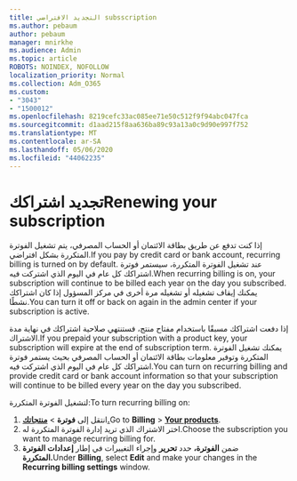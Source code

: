 ```yaml
---
title: التجديد الافتراضي subsscription
ms.author: pebaum
author: pebaum
manager: mnirkhe
ms.audience: Admin
ms.topic: article
ROBOTS: NOINDEX, NOFOLLOW
localization_priority: Normal
ms.collection: Adm_O365
ms.custom:
- "3043"
- "1500012"
ms.openlocfilehash: 8219cefc33ac085ee71e50c512f9f94abc047fca
ms.sourcegitcommit: d1aad215f8aa636ba89c93a13a0c9d90e997f752
ms.translationtype: MT
ms.contentlocale: ar-SA
ms.lasthandoff: 05/06/2020
ms.locfileid: "44062235"
---
```

# <a name="renewing-your-subscription"></a><span data-ttu-id="75777-102">تجديد اشتراكك</span><span class="sxs-lookup"><span data-stu-id="75777-102">Renewing your subscription</span></span>

<span data-ttu-id="75777-103">إذا كنت تدفع عن طريق بطاقة الائتمان أو الحساب المصرفي، يتم تشغيل الفوترة المتكررة بشكل افتراضي.</span><span class="sxs-lookup"><span data-stu-id="75777-103">If you pay by credit card or bank account, recurring billing is turned on by default.</span></span> <span data-ttu-id="75777-104">عند تشغيل الفوترة المتكررة، سيستمر فوترة اشتراكك كل عام في اليوم الذي اشتركت فيه.</span><span class="sxs-lookup"><span data-stu-id="75777-104">When recurring billing is on, your subscription will continue to be billed each year on the day you subscribed.</span></span> <span data-ttu-id="75777-105">يمكنك إيقاف تشغيله أو تشغيله مرة أخرى في مركز المسؤول إذا كان اشتراكك نشطًا.</span><span class="sxs-lookup"><span data-stu-id="75777-105">You can turn it off or back on again in the admin center if your subscription is active.</span></span>

<span data-ttu-id="75777-106">إذا دفعت اشتراكك مسبقًا باستخدام مفتاح منتج، فستنتهي صلاحية اشتراكك في نهاية مدة الاشتراك.</span><span class="sxs-lookup"><span data-stu-id="75777-106">If you prepaid your subscription with a product key, your subscription will expire at the end of subscription term.</span></span> <span data-ttu-id="75777-107">يمكنك تشغيل الفوترة المتكررة وتوفير معلومات بطاقة الائتمان أو الحساب المصرفي بحيث يستمر فوترة اشتراكك كل عام في اليوم الذي اشتركت فيه.</span><span class="sxs-lookup"><span data-stu-id="75777-107">You can turn on recurring billing and provide credit card or bank account information so that your subscription will continue to be billed every year on the day you subscribed.</span></span>

<span data-ttu-id="75777-108">لتشغيل الفوترة المتكررة:</span><span class="sxs-lookup"><span data-stu-id="75777-108">To turn recurring billing on:</span></span> 

1. <span data-ttu-id="75777-109">انتقل إلى **فوترة** > **[منتجاتك.](https://go.microsoft.com/fwlink/p/?linkid=842054)**</span><span class="sxs-lookup"><span data-stu-id="75777-109">Go to **Billing** > **[Your products](https://go.microsoft.com/fwlink/p/?linkid=842054)**.</span></span>
2. <span data-ttu-id="75777-110">اختر الاشتراك الذي تريد إدارة الفوترة المتكررة له.</span><span class="sxs-lookup"><span data-stu-id="75777-110">Choose the subscription you want to manage recurring billing for.</span></span>
3. <span data-ttu-id="75777-111">ضمن **الفوترة،** حدد **تحرير** وإجراء التغييرات في إطار **إعدادات الفوترة المتكررة.**</span><span class="sxs-lookup"><span data-stu-id="75777-111">Under **Billing**, select **Edit** and make your changes in the **Recurring billing settings** window.</span></span> 